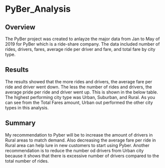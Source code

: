 # PyBer_Analysis

## Overview

The PyBer project was created to anlayze the major data from Jan to May of 2019 for PyBer which is a ride-share company. The data included number of rides, drivers, fares, average ride per driver and fare, and total fare by city type. 


## Results


The results showed that the more rides and drivers, the average fare per ride and driver went down. The less the number of rides and drivers, the average pride per ride and driver went up. This is shown in the below table. The highest performing city type was Urban, Suburban, and Rural. As you can see from the Total Fares amount, Urban out performed the other city types in this analysis. 




## Summary


My recommendation to Pyber will be to increase the amount of drivers in Rural areas to match demand. Also decreasing the average fare per ride in Rural area can help lure in new customers to start using Pyber. Another recommendation is to reduce the number od drivers from Urban city because it shows that there is excessive number of drivers compared to the total number of rides. 
